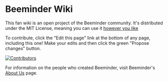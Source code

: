 # Beeminder Wiki

This fan wiki is an open project of the Beeminder community. 
It's distributed under the MIT License, meaning you can use it 
[however you like](https://github.com/narthur/beeminder-wiki/blob/master/LICENSE "The MIT license is the one that says you're free to copy it, modify it, use it for any purpose you like, even commercial use, just that there's no warranty or anything")

To contribute, click the "Edit this page" link at the bottom of any page, including this one!
Make your edits and then click the green "Propose changes" button.

[![Contributors](https://contrib.rocks/image?repo=narthur/beeminder-wiki)](https://github.com/narthur/beeminder-wiki/graphs/contributors "Heart-eyes emoji")

For information on the people who created Beeminder, visit Beeminder's 
[About Us](https://www.beeminder.com/aboutus "Fun fact: that page shows how many total hours they've each spent working on Beeminder")
page.
